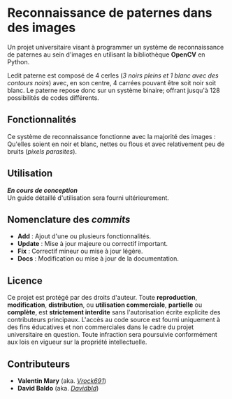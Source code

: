 # Reconnaissance de paternes dans des images

Un projet universitaire visant à programmer un système de reconnaissance de paternes au sein d'images en utilisant la bibliothèque **OpenCV** en Python.

Ledit paterne est composé de 4 cerles (*3 noirs pleins et 1 blanc avec des contours noirs*) avec, en son centre, 4 carrées pouvant être soit noir soit blanc. Le paterne repose donc sur un système binaire; offrant jusqu'à 128 possibilités de codes différents.

## Fonctionnalités

Ce système de reconnaissance fonctionne avec la majorité des images : Qu'elles soient en noir et blanc, nettes ou flous et avec relativement peu de bruits (*pixels parasites*).

## Utilisation

***En cours de conception***  
Un guide détaillé d'utilisation sera fourni ultérieurement.

## Nomenclature des *commits*

- **Add** : Ajout d'une ou plusieurs fonctionnalités.
- **Update** : Mise à jour majeure ou correctif important.
- **Fix** : Correctif mineur ou mise à jour légère.
- **Docs** : Modification ou mise à jour de la documentation.

## Licence

Ce projet est protégé par des droits d'auteur. Toute **reproduction**, **modification**, **distribution**, ou **utilisation commerciale**, **partielle** ou **complète**, est **strictement interdite** sans l'autorisation écrite explicite des contributeurs principaux. L'accès au code source est fourni uniquement à des fins éducatives et non commerciales dans le cadre du projet universitaire en question. Toute infraction sera poursuivie conformément aux lois en vigueur sur la propriété intellectuelle.

## Contributeurs

- **Valentin Mary** (aka. [*Vrock691*](https://github.com/Vrock691))  
- **David Baldo** (aka. [*Davidbld*](https://github.com/Davidbld))
